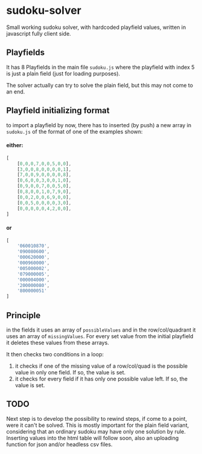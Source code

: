 # sudoku-solver
Small working sudoku solver, with hardcoded playfield values, written in javascript fully client side.

## Playfields
It has 8 Playfields in the main file ``sudoku.js`` where the playfield with index 5 is just a plain field (just for loading purposes).

The solver actually can try to solve the plain field, but this may not come to an end.

## Playfield initializing format
to import a playfield by now, there has to inserted (by push) a new array in ``sudoku.js`` of the format of one of the examples shown:

#### either:
```javascript
[
    [0,0,0,7,0,0,5,0,0],
    [3,0,0,8,0,0,0,0,1],
    [7,0,0,9,0,0,0,0,8],
    [0,6,0,0,3,0,0,1,0],
    [0,9,0,0,7,0,0,5,0],
    [0,8,0,0,1,0,7,9,0],
    [0,0,2,0,0,6,9,0,0],
    [0,0,5,0,0,0,0,3,0],
    [0,0,0,0,0,4,2,0,0],
]
```

#### or
```javascript
[
    '060010870',
    '090080600',
    '000620000',
    '000960000',
    '005000002',
    '079000005',
    '000004000',
    '200000080',
    '800000051'
]
```

## Principle
in the fields it uses an array of ``possibleValues`` and in the row/col/quadrant it uses an array of ``missingValues``. For every set value from the initial playfield it deletes these values from these arrays.

It then checks two conditions in a loop:
1. it checks if one of the missing value of a row/col/quad is the possible value in only one field. If so, the value is set.
2. it checks for every field if it has only one possible value left. If so, the value is set.

## TODO
Next step is to develop the possibility to rewind steps, if come to a point, were it can't be solved. This is mostly important for the plain field variant, considering that an ordinary sudoku may have only one solution by rule.
Inserting values into the html table will follow soon, also an uploading function for json and/or headless csv files.
